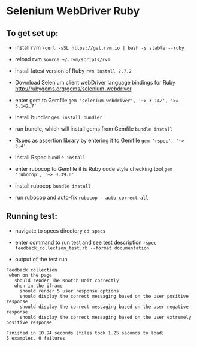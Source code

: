 # Selenium WebDriver Ruby

## To get set up:

 - install rvm
   `\curl -sSL https://get.rvm.io | bash -s stable --ruby`
 - reload rvm
   `source ~/.rvm/scripts/rvm`
 - install latest version of Ruby
   `rvm install 2.7.2`
 - Download Selenium client webDriver language bindings for Ruby
    http://rubygems.org/gems/selenium-webdriver
 
 - enter gem to Gemfile
    `gem 'selenium-webdriver', '~> 3.142', '>= 3.142.7'`
 - install bundler
   `gem install bundler`
 - run bundle, which will install gems from Gemfile
   `bundle install`
 - Rspec as assertion library by entering it to Gemfile
   `gem 'rspec', '~> 3.4'`
 - install Rspec
   `bundle install`
 - enter rubocop to Gemfile it is Ruby code style checking tool
    `gem 'rubocop', '~> 0.39.0'`
 - install rubocop
    `bundle install`
 - run rubocop and auto-fix
   `rubocop --auto-correct-all`
 

    
## Running test:
 - navigate to specs directory
    `cd specs`
 - enter command to run test and see test description
    `rspec feedback_collection_test.rb --format documentation`
    
 - output of the test run
 ```
 Feedback collection
  when on the page
    should render The Knotch Unit correctly
    when in the iframe
      should render 5 user response options
      should display the correct messaging based on the user positive response
      should display the correct messaging based on the user negative response
      should display the correct messaging based on the user extremely positive response

Finished in 10.94 seconds (files took 1.25 seconds to load)
5 examples, 0 failures
```
